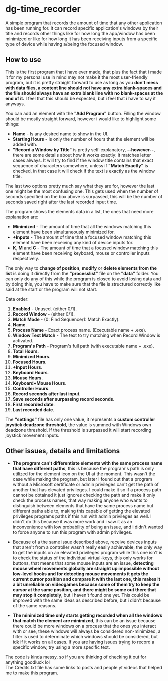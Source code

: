 # dg-time_recorder
A simple program that records the amount of time that any other application has been running for. It can record specific application's windows by their title and records other things like for how long the app/window has been minimized or like for how long it has been receiving inputs from a specific type of device while having a/being the focused window.
## How to use
This is the first program that i have ever made, that plus the fact that i made it for my personal use in mind may not make it the most user-friendly program, but it is pretty straight forward to use as long as you __don't mess with data files, a content line should not have any extra blank-spaces and the file should always have an extra blank line with no blank-spaces at the end of it.__ I feel that this should be expected, but i feel that i have to say it anyways.

You can add an element with the __"Add Program"__ button. Filling the window should be mostly straight forward, however i would like to highlight some things: 
- **Name** - Is any desired name to show in the UI. 
- **Starting Hours** - Is only the number of hours that the element will be added with. 
- **"Record a Window by Title"** is pretty self-explanatory, **--however--**, there are some details about how it works exactly: it matches letter cases always. It will try to find if the window title contains that exact sequence of characters somewhere, unless if **"Match Exactly"** is checked, in that case it will check if the text is exactly as the window title.

The last two options pretty much say what they are for, however the last one might be the most confusing one. This gets used when the number of seconds specified on the box above is surpassed, this will be the number of seconds saved right after the last recorded input time.

The program shows the elements data in a list, the ones that need more explanation are:

- **Minimized** - The amount of time that all the windows matching this element have been simultaneously minimized for.
- **+Inputs** - The amount of time that a focused window matching this element have been receiving any kind of device inputs for.
- **K**, **M** and **C** - The amount of time that a focused window matching this element have been receiving keyboard, mouse or controller inputs respectively.

The only way to **change of position**, **modify** or **delete elements from the list** is doing it directly from the __"processlist"__ file on the __"data"__ folder. You can only do any of this while the program is closed to avoid losing data and by doing this, you have to make sure that the file is structured correctly like said at the start or the program will not start.

Data order:

1. **Enabled** - Unused. (either 0/1).
2. **Record Window** - (either 0/1).
3. **Match Mode** - (0: Find Sequence/1: Match Exactly).
4. **Name**.
5. **Process Name** - Exact process name. (Executable name + .exe).
6. **Window Text Match** - The text to try matching when Record Window is activated.
7. **Program's Path** - Program's full path (with executable name + .exe).
8. **Total Hours**.
9. **Minimized Hours**.
10. **Focused Hours**.
11. **+Input Hours**.
12. **Keyboard Hours**.
13. **Mouse Hours**.
14. **Keyboard+Mouse Hours**.
15. **Controller Hours**.
16. **Record seconds after last input**.
17. **Save seconds after surpassing record seconds**.
18. **First recorded date**.
19. **Last recorded date**.

The __"settings"__ file has only one value, it represents a __custom controller joystick deadzone threshold__, the value is summed with Windows own deadzone threshold. If the threshold is surpassed it will start recording joystick movement inputs.

## Other issues, details and limitations
- **The program can't differentiate elements with the same process name that have different paths**, this is because the program's path is only utilized for the element icon on the UI at the moment. This wasn't the case while making the program, but later i found out that a program without a Microsoft certificate or admin privileges can't get the path of another that has elevated privileges. I could make it so if a process path cannot be obtained it just ignores checking the path and make it only check the process names, that way making anyone who wants to distinguish between elements that have the same process name but different paths able to, making this capable of getting the elevated privileges programs paths if this run with admin privileges as well. I didn't do this because it was more work and i saw it as an inconvenience with low probability of being an issue, and i didn't wanted to force anyone to run this program with admin privileges.

- Because of a the same issue described above, receive devices inputs that aren't from a controller wasn't really easily achievable, the only way to get the inputs on an elevated privileges program while this one isn't is to check the status of the individual virtual-keys, this only works for buttons, that means that some mouse inputs are an issue, **detecting mouse wheel movements globally are straight up impossible without low-level hooks and for detecting mouse movements it gets the current cursor position and compare it with the last one, this makes it a bit unreliable on videogames because some of them try to keep the cursor at the same position, and there might be some out there that may stop it completely**, but i haven't found one yet. This could be improved with the same ideas as described before, but i didn't because of the same reasons.

- **The minimized time only starts getting recorded when all the windows that match the element are minimized**, this can be an issue because there could be more windows on a process that the ones you interact with or see, these windows will always be considered non-minimized, a filter is used to determinate which windows should be considered, but idk if it works on all cases. If you are having issues trying to record a specific window, try using a more specific text.

The code is kinda messy, so if you are thinking of checking it out for anything goodluck lol <br />
The Credits.txt file has some links to posts and people yt videos that helped me to make this program.
